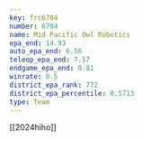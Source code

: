 ```yaml
---
key: frc6704
number: 6704
name: Mid Pacific Owl Robotics
epa_end: 14.93
auto_epa_end: 6.56
teleop_epa_end: 7.57
endgame_epa_end: 0.81
winrate: 0.5
district_epa_rank: 772
district_epa_percentile: 0.5713
type: Team
---
```

[[2024hiho]]
